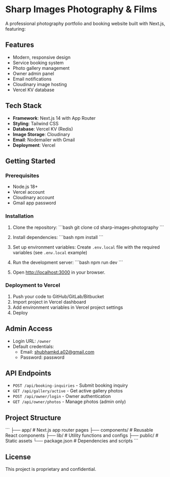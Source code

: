 # Sharp Images Photography & Films

A professional photography portfolio and booking website built with Next.js, featuring:

## Features
- Modern, responsive design
- Service booking system
- Photo gallery management
- Owner admin panel
- Email notifications
- Cloudinary image hosting
- Vercel KV database

## Tech Stack
- **Framework**: Next.js 14 with App Router
- **Styling**: Tailwind CSS
- **Database**: Vercel KV (Redis)
- **Image Storage**: Cloudinary
- **Email**: Nodemailer with Gmail
- **Deployment**: Vercel

## Getting Started

### Prerequisites
- Node.js 18+
- Vercel account
- Cloudinary account
- Gmail app password

### Installation

1. Clone the repository:
\`\`\`bash
git clone <your-repo-url>
cd sharp-images-photography
\`\`\`

2. Install dependencies:
\`\`\`bash
npm install
\`\`\`

3. Set up environment variables:
Create `.env.local` file with the required variables (see `.env.local` example)

4. Run the development server:
\`\`\`bash
npm run dev
\`\`\`

5. Open [http://localhost:3000](http://localhost:3000) in your browser.

### Deployment to Vercel

1. Push your code to GitHub/GitLab/Bitbucket
2. Import project in Vercel dashboard
3. Add environment variables in Vercel project settings
4. Deploy

## Admin Access
- Login URL: `/owner`
- Default credentials:
  - Email: shubhamkd.a02@gmail.com  
  - Password: password

## API Endpoints
- `POST /api/booking-inquiries` - Submit booking inquiry
- `GET /api/gallery/active` - Get active gallery photos
- `POST /api/owner/login` - Owner authentication
- `GET /api/owner/photos` - Manage photos (admin only)

## Project Structure
\`\`\`
├── app/                    # Next.js app router pages
├── components/            # Reusable React components
├── lib/                   # Utility functions and configs
├── public/               # Static assets
└── package.json          # Dependencies and scripts
\`\`\`

## License
This project is proprietary and confidential.
